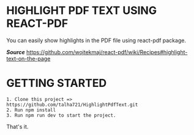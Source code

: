# HIGHLIGHT PDF TEXT USING REACT-PDF

You can easily show highlights in the PDF file using react-pdf package.

**_Source_** https://github.com/wojtekmaj/react-pdf/wiki/Recipes#highlight-text-on-the-page

# GETTING STARTED

    1. Clone this project => https://github.com/talha721/HighlightPdfText.git
    2. Run npm install
    3. Run npm run dev to start the project.

That's it.
